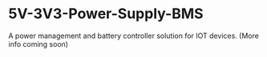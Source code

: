 # 5V-3V3-Power-Supply-BMS
A power management and battery controller solution for IOT devices. 
(More info coming soon) 
